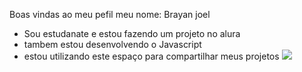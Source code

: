 Boas vindas ao meu pefil 
meu nome: Brayan joel 
- Sou estudanate e estou fazendo um projeto no alura
- tambem estou desenvolvendo o Javascript
- estou utilizando este espaço para compartilhar meus projetos
![](https://tm.ibxk.com.br/2023/11/14/14093517191519.jpg?ims=704x264)


